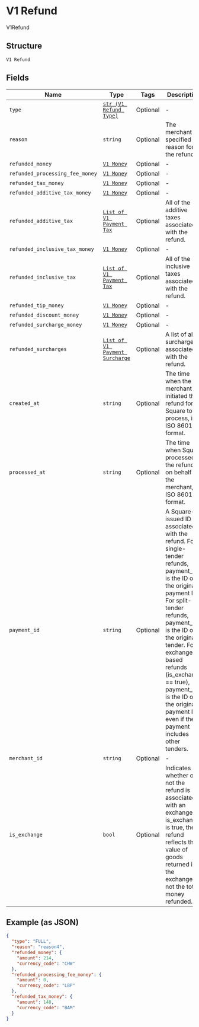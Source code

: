 
# V1 Refund

V1Refund

## Structure

`V1 Refund`

## Fields

| Name | Type | Tags | Description |
|  --- | --- | --- | --- |
| `type` | [`str (V1 Refund Type)`](/doc/models/v1-refund-type.md) | Optional | - |
| `reason` | `string` | Optional | The merchant-specified reason for the refund. |
| `refunded_money` | [`V1 Money`](/doc/models/v1-money.md) | Optional | - |
| `refunded_processing_fee_money` | [`V1 Money`](/doc/models/v1-money.md) | Optional | - |
| `refunded_tax_money` | [`V1 Money`](/doc/models/v1-money.md) | Optional | - |
| `refunded_additive_tax_money` | [`V1 Money`](/doc/models/v1-money.md) | Optional | - |
| `refunded_additive_tax` | [`List of V1 Payment Tax`](/doc/models/v1-payment-tax.md) | Optional | All of the additive taxes associated with the refund. |
| `refunded_inclusive_tax_money` | [`V1 Money`](/doc/models/v1-money.md) | Optional | - |
| `refunded_inclusive_tax` | [`List of V1 Payment Tax`](/doc/models/v1-payment-tax.md) | Optional | All of the inclusive taxes associated with the refund. |
| `refunded_tip_money` | [`V1 Money`](/doc/models/v1-money.md) | Optional | - |
| `refunded_discount_money` | [`V1 Money`](/doc/models/v1-money.md) | Optional | - |
| `refunded_surcharge_money` | [`V1 Money`](/doc/models/v1-money.md) | Optional | - |
| `refunded_surcharges` | [`List of V1 Payment Surcharge`](/doc/models/v1-payment-surcharge.md) | Optional | A list of all surcharges associated with the refund. |
| `created_at` | `string` | Optional | The time when the merchant initiated the refund for Square to process, in ISO 8601 format. |
| `processed_at` | `string` | Optional | The time when Square processed the refund on behalf of the merchant, in ISO 8601 format. |
| `payment_id` | `string` | Optional | A Square-issued ID associated with the refund. For single-tender refunds, payment_id is the ID of the original payment ID. For split-tender refunds, payment_id is the ID of the original tender. For exchange-based refunds (is_exchange == true), payment_id is the ID of the original payment ID even if the payment includes other tenders. |
| `merchant_id` | `string` | Optional | - |
| `is_exchange` | `bool` | Optional | Indicates whether or not the refund is associated with an exchange. If is_exchange is true, the refund reflects the value of goods returned in the exchange not the total money refunded. |

## Example (as JSON)

```json
{
  "type": "FULL",
  "reason": "reason4",
  "refunded_money": {
    "amount": 214,
    "currency_code": "CHW"
  },
  "refunded_processing_fee_money": {
    "amount": 0,
    "currency_code": "LBP"
  },
  "refunded_tax_money": {
    "amount": 148,
    "currency_code": "BAM"
  }
}
```

